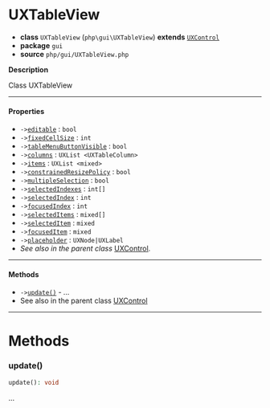 # UXTableView

- **class** `UXTableView` (`php\gui\UXTableView`) **extends** [`UXControl`](https://github.com/VenityStudio/android/tree/master/jphp-android-ext/api-docs/classes/php/gui/UXControl.md)
- **package** `gui`
- **source** `php/gui/UXTableView.php`

**Description**

Class UXTableView

---

#### Properties

- `->`[`editable`](#prop-editable) : `bool`
- `->`[`fixedCellSize`](#prop-fixedcellsize) : `int`
- `->`[`tableMenuButtonVisible`](#prop-tablemenubuttonvisible) : `bool`
- `->`[`columns`](#prop-columns) : `UXList <UXTableColumn>`
- `->`[`items`](#prop-items) : `UXList <mixed>`
- `->`[`constrainedResizePolicy`](#prop-constrainedresizepolicy) : `bool`
- `->`[`multipleSelection`](#prop-multipleselection) : `bool`
- `->`[`selectedIndexes`](#prop-selectedindexes) : `int[]`
- `->`[`selectedIndex`](#prop-selectedindex) : `int`
- `->`[`focusedIndex`](#prop-focusedindex) : `int`
- `->`[`selectedItems`](#prop-selecteditems) : `mixed[]`
- `->`[`selectedItem`](#prop-selecteditem) : `mixed`
- `->`[`focusedItem`](#prop-focuseditem) : `mixed`
- `->`[`placeholder`](#prop-placeholder) : `UXNode|UXLabel`
- *See also in the parent class* [UXControl](https://github.com/VenityStudio/android/tree/master/jphp-android-ext/api-docs/classes/php/gui/UXControl.md).

---

#### Methods

- `->`[`update()`](#method-update) - _..._
- See also in the parent class [UXControl](https://github.com/VenityStudio/android/tree/master/jphp-android-ext/api-docs/classes/php/gui/UXControl.md)

---
# Methods

<a name="method-update"></a>

### update()
```php
update(): void
```
...